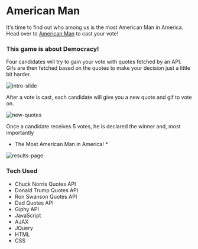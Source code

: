 # American Man

It's time to find out who among us is the most American Man in America. Head over to
[American Man]('https://lalmeida89.github.io/AmericanMan/') to cast your vote!

### This game is about Democracy!

Four candidates will try to gain your vote with quotes fetched by an API.
Gifs are then fetched based on the quotes to make your decision just a little bit harder.

![intro-slide]('/images/amMan1.png')

After a vote is cast, each candidate will give you a new quote and gif to vote on.

![new-quotes]('public/images/amMan2.png')

Once a candidate receives 5 votes, he is declared the winner and, most importantly
* The Most American Man in America! *

![results-page]('public/images/amMan3.png')

### Tech Used

* Chuck Norris Quotes API
* Donald Trump Quotes API
* Ron Swanson Quotes API
* Dad Quotes API
* Giphy API
* JavaScript
* AJAX
* JQuery
* HTML
* CSS

